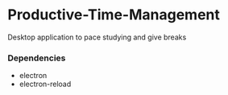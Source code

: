 # Productive-Time-Management
Desktop application to pace studying and give breaks


### Dependencies
* electron
* electron-reload
